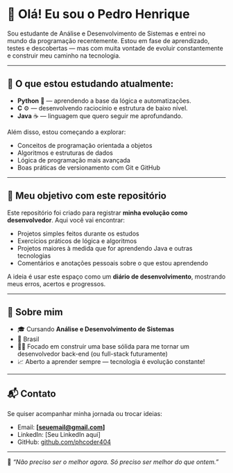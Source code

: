 # 👋 Olá! Eu sou o Pedro Henrique

Sou estudante de Análise e Desenvolvimento de Sistemas e entrei no mundo da programação recentemente. Estou em fase de aprendizado, testes e descobertas — mas com muita vontade de evoluir constantemente e construir meu caminho na tecnologia.

---

## 🚀 O que estou estudando atualmente:
- **Python** 🐍 — aprendendo a base da lógica e automatizações.
- **C** ⚙️ — desenvolvendo raciocínio e estrutura de baixo nível.
- **Java** ☕ — linguagem que quero seguir me aprofundando.
  
Além disso, estou começando a explorar:
- Conceitos de programação orientada a objetos
- Algoritmos e estruturas de dados
- Lógica de programação mais avançada
- Boas práticas de versionamento com Git e GitHub

---

## 🎯 Meu objetivo com este repositório

Este repositório foi criado para registrar **minha evolução como desenvolvedor**. Aqui você vai encontrar:

- Projetos simples feitos durante os estudos  
- Exercícios práticos de lógica e algoritmos  
- Projetos maiores à medida que for aprendendo Java e outras tecnologias  
- Comentários e anotações pessoais sobre o que estou aprendendo

A ideia é usar este espaço como um **diário de desenvolvimento**, mostrando meus erros, acertos e progressos.

---

## 💼 Sobre mim
- 🎓 Cursando **Análise e Desenvolvimento de Sistemas**
- 📍 Brasil
- 👨‍💻 Focado em construir uma base sólida para me tornar um desenvolvedor back-end (ou full-stack futuramente)
- 📈 Aberto a aprender sempre — tecnologia é evolução constante!

---

## 📬 Contato

Se quiser acompanhar minha jornada ou trocar ideias:

- Email: **[seuemail@gmail.com]**
- LinkedIn: [Seu LinkedIn aqui]
- GitHub: [github.com/phcoder404](https://github.com/phcoder404)

---

🧠 *“Não preciso ser o melhor agora. Só preciso ser melhor do que ontem.”*

